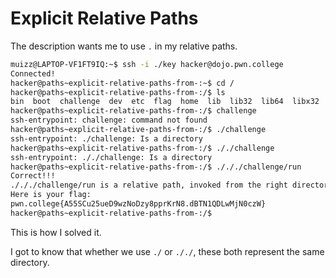 # Explicit Relative Paths

The description wants me to use `.` in my relative paths.

```bash
muizz@LAPTOP-VF1FT9IQ:~$ ssh -i ./key hacker@dojo.pwn.college
Connected!
hacker@paths~explicit-relative-paths-from-:~$ cd /
hacker@paths~explicit-relative-paths-from-:/$ ls
bin  boot  challenge  dev  etc  flag  home  lib  lib32  lib64  libx32  media  mnt  nix  opt  proc  root  run  sbin  srv  sys  tmp  usr  var
hacker@paths~explicit-relative-paths-from-:/$ challenge
ssh-entrypoint: challenge: command not found
hacker@paths~explicit-relative-paths-from-:/$ ./challenge
ssh-entrypoint: ./challenge: Is a directory
hacker@paths~explicit-relative-paths-from-:/$ ././challenge
ssh-entrypoint: ././challenge: Is a directory
hacker@paths~explicit-relative-paths-from-:/$ ./././challenge/run
Correct!!!
./././challenge/run is a relative path, invoked from the right directory!
Here is your flag:
pwn.college{A55SCu25ueD9wzNoDzy8pprKrN8.dBTN1QDLwMjN0czW}
hacker@paths~explicit-relative-paths-from-:/$
```

This is how I solved it.

I got to know that whether we use `./` or `././`, these both represent the same directory.
